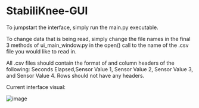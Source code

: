 # StabiliKnee-GUI

To jumpstart the interface, simply run the main.py executable.

To change data that is being read, simply change the file names in the final 3 methods of ui_main_window.py in the open() call to the name of the .csv file you would like to read in.

All .csv files should contain the format of and column headers of the following: Seconds Elapsed,Sensor Value 1, Sensor Value 2, Sensor Value 3, and Sensor Value 4. Rows should not have any headers.

Current interface visual:

![image](https://github.com/user-attachments/assets/8479749b-542e-4d17-8472-ef046062a777)
